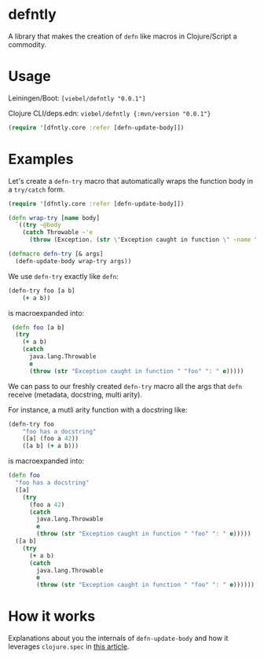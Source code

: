 # defntly

A library that makes the creation of `defn` like macros in Clojure/Script a commodity.

# Usage

Leiningen/Boot: `[viebel/defntly "0.0.1"]`

Clojure CLI/deps.edn: `viebel/defntly {:mvn/version "0.0.1"}`

```clj
(require '[dfntly.core :refer [defn-update-body]])
```

# Examples

Let's create a `defn-try` macro that automatically wraps the function body in a `try/catch` form.

```clj
(require '[dfntly.core :refer [defn-update-body]])

(defn wrap-try [name body]
  `((try ~@body
    (catch Throwable ~'e
      (throw (Exception. (str \"Exception caught in function \" ~name \": \" ~'e)))))))

(defmacro defn-try [& args]
  (defn-update-body wrap-try args))
```

We use `defn-try` exactly like `defn`:

```clj
(defn-try foo [a b]
    (+ a b))
```

is macroexpanded into:

```clj
 (defn foo [a b]
  (try
    (+ a b)
    (catch
      java.lang.Throwable
      e
      (throw (str "Exception caught in function " "foo" ": " e)))))
```

We can pass to our freshly created `defn-try` macro all the args that `defn` receive (metadata, docstring, multi arity).

For instance, a mutli arity function with a docstring like:

```clj
(defn-try foo
    "foo has a docstring"
    ([a] (foo a 42))
    ([a b] (+ a b)))
```

is macroexpanded into:

```clj
(defn foo
  "foo has a docstring"
  ([a]
    (try
      (foo a 42)
      (catch
        java.lang.Throwable
        e
        (throw (str "Exception caught in function " "foo" ": " e)))))
  ([a b]
    (try
      (+ a b)
      (catch
        java.lang.Throwable
        e
        (throw (str "Exception caught in function " "foo" ": " e))))))
```



# How it works

Explanations about you the internals of `defn-update-body` and how it leverages `clojure.spec` 
in [this article](https://blog.klipse.tech/clojure/2019/03/08/spec-custom-defn.html).

